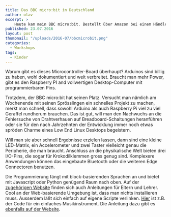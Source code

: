 ```yaml
---
title: Das BBC micro:bit in Deutschland
author: olav
excerpt: >
    Heute kam mein BBC micro:bit. Bestellt über Amazon bei einem Händler in England für 20€, eine Woche Lieferzeit. Die web-basierende Entwicklungsumgebungen sind komplett in Englisch. Trotzdem, ich kann mir gut vorstellen, ein micro:bit für einen Workshop mit Kindern einzusetzen.
published: 23.07.2016
layout: post
thumbnail: "/uploads/2016-07/bbcmicrobit.png"
categories:
  - Workshops
tags:
  - Kinder
---
```

Warum gibt es dieses Microcontroller-Board überhaupt? Arduinos sind billig zu haben, wohl dokumentiert und weit verbreitet. Braucht man mehr Power, gibt es den Raspberry PI and vollwertigen Desktop-Computer mit programmierbaren Pins.

Trotzdem, der BBC micro:bit hat seinen Platz. Versucht man nämlich am Wochenende mit seinen Sprösslingen ein schnelles Projekt zu machen, merkt man schnell, dass sowohl Arduino als auch Raspberry Pi viel zu viel Geraffel rundherum brauchen. Das ist gut, will man den Nachwuchs an die Fehlersuche von Drahtverhauen auf Breadboard-Schaltungen heranführen oder sie für den nach Jahrzehnten der Entwicklung immer noch etwas spröden Charme eines Low End Linux Desktops begeistern.

Will man sie aber schnell Ergebnisse erzielen lassen, dann sind eine kleine LED-Matrix, ein Accelerometer und zwei Taster vielleicht genau die Peripherie, die man braucht. Anschluss an die physikalische Welt bieten drei I/O-Pins, die sogar für Krokodilklemmen gross genug sind. Komplexere Anwendungen können das eingebaute Bluetooth oder die weiteren Edge Connectoren benutzen.

Die Programmierung fängt mit block-basierenden Sprachen an und bietet mit Javascript oder Python genügend Raum nach oben. Auf der [zugehörigen Website](https://www.microbit.co.uk/) finden sich auch Anleitungen für Eltern und Lehrer. Cool an der Web-basierende Umgebung ist, dass man nichts installieren muss. Ausserdem läßt sich einfach auf eigene Scripte verlinken. [Hier](https://www.microbit.co.uk/lhpkbr) ist z.B. der Code für ein einfaches Musikinstrument. Die Anleitung dazu gibt es [ebenfalls auf der Website](https://www.microbit.co.uk/blocks/lessons/banana-keyboard/activity).      
